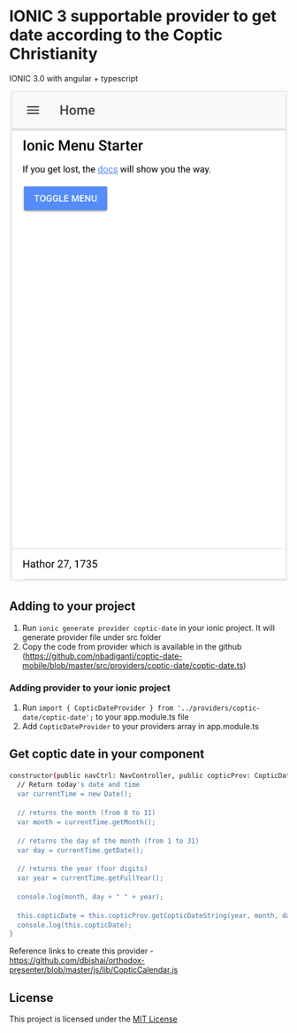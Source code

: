 # IONIC 3 supportable provider to get date according to the Coptic Christianity 

IONIC 3.0 with angular + typescript

![mobile-coptic](https://github.com/nbadiganti/coptic-date-mobile/blob/master/screenshots/Screen%20Shot%202018-12-06%20at%205.26.06%20PM.png)

## Adding to your project 

1. Run `ionic generate provider coptic-date` in your ionic project. It will generate provider file under src folder
2. Copy the code from provider which is available in the github (https://github.com/nbadiganti/coptic-date-mobile/blob/master/src/providers/coptic-date/coptic-date.ts)

### Adding provider to your ionic project

1. Run `import { CopticDateProvider } from '../providers/coptic-date/coptic-date';` to your app.module.ts file
2. Add `CopticDateProvider` to your providers array in app.module.ts


## Get coptic date in your component


```bash
constructor(public navCtrl: NavController, public copticProv: CopticDateProvider) {
  // Return today's date and time
  var currentTime = new Date();

  // returns the month (from 0 to 11)
  var month = currentTime.getMonth();

  // returns the day of the month (from 1 to 31)
  var day = currentTime.getDate();

  // returns the year (four digits)
  var year = currentTime.getFullYear();

  console.log(month, day + " " + year);

  this.copticDate = this.copticProv.getCopticDateString(year, month, day);
  console.log(this.copticDate);
}
```

Reference links to create this provider - https://github.com/dbishai/orthodox-presenter/blob/master/js/lib/CopticCalendar.js


## License

This project is licensed under the [MIT License](https://opensource.org/licenses/MIT)

